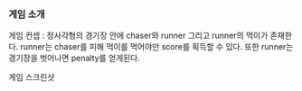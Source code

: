 ### 게임 소개
게임 컨셉 : 정사각형의 경기장 안에 chaser와 runner 그리고 runner의 먹이가 존재한다. runner는 chaser를 피해 먹이를 먹어야만 score를 획득할 수 있다.
또한 runner는 경기장을 벗어나면 penalty를 얻게된다.

게임 스크린샷



